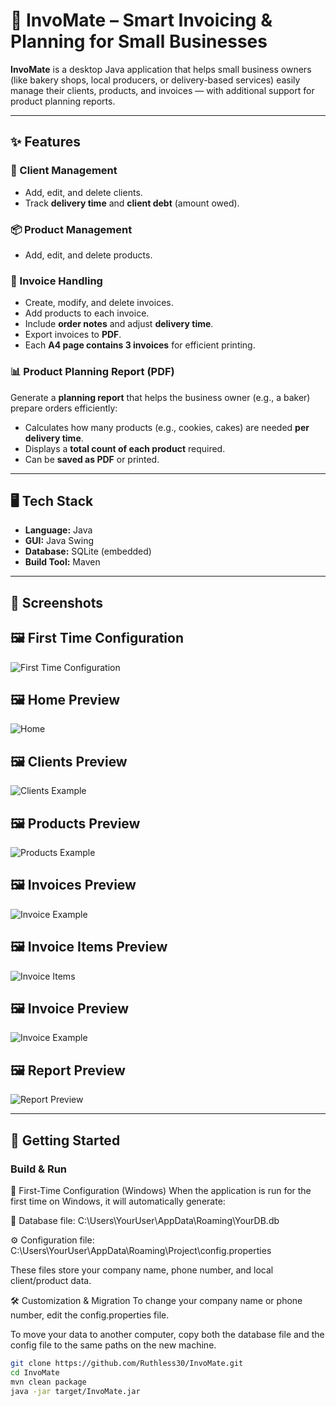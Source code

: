 # 🧾 InvoMate – Smart Invoicing & Planning for Small Businesses

**InvoMate** is a desktop Java application that helps small business owners (like bakery shops, local producers, or delivery-based services) easily manage their clients, products, and invoices — with additional support for product planning reports.

---

## ✨ Features

### 👤 Client Management
- Add, edit, and delete clients.
- Track **delivery time** and **client debt** (amount owed).

### 📦 Product Management
- Add, edit, and delete products.

### 🧾 Invoice Handling
- Create, modify, and delete invoices.
- Add products to each invoice.
- Include **order notes** and adjust **delivery time**.
- Export invoices to **PDF**.
- Each **A4 page contains 3 invoices** for efficient printing.

### 📊 Product Planning Report (PDF)
Generate a **planning report** that helps the business owner (e.g., a baker) prepare orders efficiently:
- Calculates how many products (e.g., cookies, cakes) are needed **per delivery time**.
- Displays a **total count of each product** required.
- Can be **saved as PDF** or printed.

---

## 🖥️ Tech Stack

- **Language:** Java
- **GUI:** Java Swing
- **Database:** SQLite (embedded)
- **Build Tool:** Maven

---

## 📸 Screenshots
## 🖼️ First Time Configuration

![First Time Configuration](src/main/images/first-time-config.PNG "First Time Configuration")
## 🖼️ Home Preview

![Home](src/main/images/home.PNG "Home")
## 🖼️ Clients Preview

![Clients Example](src/main/images/clients.PNG "Clients Example")
## 🖼️ Products Preview

![Products Example](src/main/images/products.PNG "Products")
## 🖼️ Invoices Preview

![Invoice Example](src/main/images/invoice.PNG "Invoice Example")
## 🖼️ Invoice Items Preview

![Invoice Items](src/main/images/invoice_list.PNG "Invoice Items")
## 🖼️ Invoice Preview

![Invoice Example](src/main/images/invoice.PNG "Invoice Example")
## 🖼️ Report Preview

![Report Preview](src/main/images/report.PNG "Report Preview")

---

## 📂 Getting Started

### Build & Run
📌 First-Time Configuration (Windows)
When the application is run for the first time on Windows, it will automatically generate:

📁 Database file:
C:\Users\YourUser\AppData\Roaming\YourDB.db

⚙️ Configuration file:
C:\Users\YourUser\AppData\Roaming\Project\config.properties

These files store your company name, phone number, and local client/product data.

🛠️ Customization & Migration
To change your company name or phone number, edit the config.properties file.

To move your data to another computer, copy both the database file and the config file to the same paths on the new machine.

```bash
git clone https://github.com/Ruthless30/InvoMate.git
cd InvoMate
mvn clean package
java -jar target/InvoMate.jar
